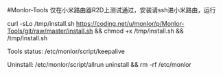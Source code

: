 #Monlor-Tools
仅在小米路由器R2D上测试通过，安装请ssh进小米路由，运行

curl -sLo /tmp/install.sh https://coding.net/u/monlor/p/Monlor-Tools/git/raw/master/install.sh && chmod +x /tmp/install.sh && /tmp/install.sh

Tools status: /etc/monlor/script/keepalive 

Uninstall: /etc/monlor/script/allrun uninstall && rm -rf /etc/monlor